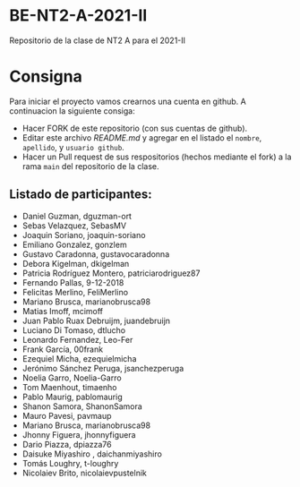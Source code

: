 # BE-NT2-A-2021-II
Repositorio de la clase de NT2 A para el 2021-II

# Consigna 

Para iniciar el proyecto vamos crearnos una cuenta en github. A continuacion la siguiente consiga:

- Hacer FORK de este repositorio (con sus cuentas de github).
- Editar este archivo *README.md* y agregar en el listado el `nombre`, `apellido`, y `usuario github`.
- Hacer un Pull request de sus respositorios (hechos mediante el fork) a la rama `main` del repositorio de la clase.

## Listado de participantes:

- Daniel Guzman, dguzman-ort
- Sebas Velazquez, SebasMV
- Joaquin Soriano, joaquin-soriano
- Emiliano Gonzalez, gonzlem
- Gustavo Caradonna, gustavocaradonna
- Debora Kigelman, dkigelman
- Patricia Rodríguez Montero, patriciarodriguez87
- Fernando Pallas, 9-12-2018
- Felicitas Merlino, FeliMerlino
- Mariano Brusca, marianobrusca98
- Matias Imoff, mcimoff
- Juan Pablo Ruax Debruijm, juandebruijn
- Luciano Di Tomaso, dtlucho
- Leonardo Fernandez, Leo-Fer
- Frank García, 00frank
- Ezequiel Micha, ezequielmicha
- Jerónimo Sánchez Peruga, jsanchezperuga
- Noelia Garro, Noelia-Garro
- Tom Maenhout, timaenho
- Pablo Maurig, pablomaurig
- Shanon Samora, ShanonSamora
- Mauro Pavesi, pavmaup
- Mariano Brusca, marianobrusca98
- Jhonny Figuera, jhonnyfiguera
- Dario Piazza, dpiazza76
- Daisuke Miyashiro , daichanmiyashiro
- Tomás Loughry, t-loughry
- Nicolaiev Brito, nicolaievpustelnik
